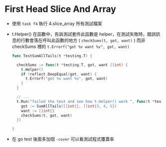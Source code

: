 # First Head Slice And Array

- 使用 `task f4` 執行 4.slice_array 所有測試檔案
- t.Helper() 在函數中，告訴測試套件此函數是 helper，在測試失敗時，錯誤訊息的行數會落在呼叫此函數的地方 ( `checkSums(t, got, want)` ) 而非 checkSums 裡的 `t.Errorf("got %v want %v", got, want)`

  ```go
  func TestSumAllTails(t *testing.T) {

    checkSums := func(t *testing.T, got, want []int) {
      t.Helper()
      if !reflect.DeepEqual(got, want) {
        t.Errorf("got %v want %v", got, want)
      }
    }

    // ...
    t.Run("failed the test and see how t.Helper() work ", func(t *testing.T) {
      got := SumAllTails([]int{}, []int{3, 4, 5})
      want := []int{}
      checkSums(t, got, want)
    })

  }
  ```

- 在 go test 後面多加個 `-cover` 可以看測試程式覆蓋率